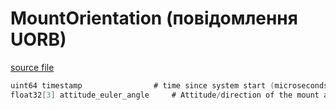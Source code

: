 # MountOrientation (повідомлення UORB)

[source file](https://github.com/PX4/PX4-Autopilot/blob/main/msg/MountOrientation.msg)

```c
uint64 timestamp				# time since system start (microseconds)
float32[3] attitude_euler_angle		# Attitude/direction of the mount as euler angles in rad

```
